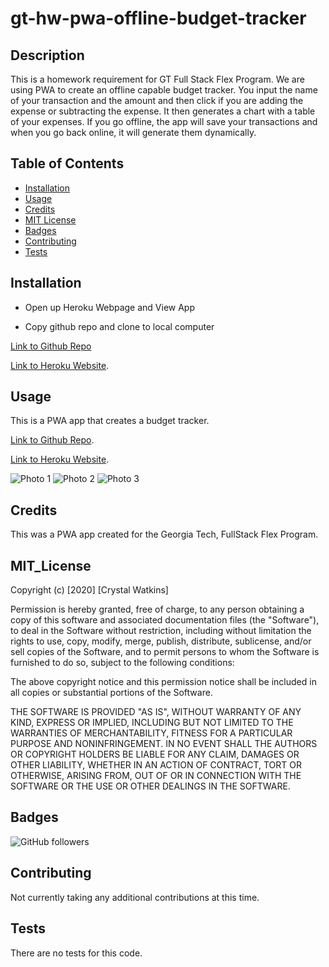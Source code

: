 # gt-hw-pwa-offline-budget-tracker

## Description 

This is a homework requirement for GT Full Stack Flex Program. We are using PWA to create an offline capable budget tracker. You input the name of your transaction and the amount and then click if you are adding the expense or subtracting the expense. It then generates a chart with a table of your expenses. If you go offline, the app will save your transactions and when you go back online, it will generate them dynamically.


## Table of Contents

* [Installation](#installation)
* [Usage](#usage)
* [Credits](#credits)
* [MIT License](#mit_license)
* [Badges](#badges)
* [Contributing](#contributing)
* [Tests](#tests)


## Installation

* Open up Heroku Webpage and View App

* Copy github repo and clone to local computer


[Link to Github Repo](#)
 
[Link to Heroku Website](https://fierce-castle-91671.herokuapp.com/).


## Usage 

This is a PWA app that creates a budget tracker.

[Link to Github Repo](#).
 
[Link to Heroku Website](https://fierce-castle-91671.herokuapp.com/).

![Photo 1](#)
![Photo 2](#)
![Photo 3](#)


## Credits

This was a PWA app created for the Georgia Tech, FullStack Flex Program.

## MIT_License

Copyright (c) [2020] [Crystal Watkins]

Permission is hereby granted, free of charge, to any person obtaining a copy
of this software and associated documentation files (the "Software"), to deal
in the Software without restriction, including without limitation the rights
to use, copy, modify, merge, publish, distribute, sublicense, and/or sell
copies of the Software, and to permit persons to whom the Software is
furnished to do so, subject to the following conditions:

The above copyright notice and this permission notice shall be included in all
copies or substantial portions of the Software.

THE SOFTWARE IS PROVIDED "AS IS", WITHOUT WARRANTY OF ANY KIND, EXPRESS OR
IMPLIED, INCLUDING BUT NOT LIMITED TO THE WARRANTIES OF MERCHANTABILITY,
FITNESS FOR A PARTICULAR PURPOSE AND NONINFRINGEMENT. IN NO EVENT SHALL THE
AUTHORS OR COPYRIGHT HOLDERS BE LIABLE FOR ANY CLAIM, DAMAGES OR OTHER
LIABILITY, WHETHER IN AN ACTION OF CONTRACT, TORT OR OTHERWISE, ARISING FROM,
OUT OF OR IN CONNECTION WITH THE SOFTWARE OR THE USE OR OTHER DEALINGS IN THE
SOFTWARE.


## Badges

![GitHub followers](https://img.shields.io/github/followers/CrystalWatkins?style=social)


## Contributing

Not currently taking any additional contributions at this time.

## Tests

There are no tests for this code.